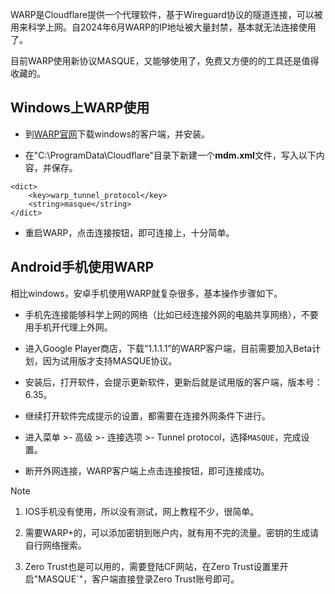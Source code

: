 WARP是Cloudflare提供一个代理软件，基于Wireguard协议的隧道连接，可以被用来科学上网。自2024年6月WARP的IP地址被大量封禁，基本就无法连接使用了。

目前WARP使用新协议MASQUE，又能够使用了，免费又方便的的工具还是值得收藏的。

## Windows上WARP使用

- 到[WARP官网](https://one.one.one.one/)下载windows的客户端，并安装。
  
- 在"C:\ProgramData\Cloudflare"目录下新建一个**mdm.xml**文件，写入以下内容，并保存。
  

```
<dict>
    <key>warp_tunnel_protocol</key>
    <string>masque</string>
</dict>
```

- 重启WARP，点击连接按钮，即可连接上，十分简单。

## Android手机使用WARP

相比windows，安卓手机使用WARP就复杂很多，基本操作步骤如下。

- 手机先连接能够科学上网的网络（比如已经连接外网的电脑共享网络），不要用手机开代理上外网。
  
- 进入Google Player商店，下载“1.1.1.1”的WARP客户端，目前需要加入Beta计划，因为试用版才支持MASQUE协议。
  
- 安装后，打开软件，会提示更新软件，更新后就是试用版的客户端，版本号：6.35。
  
- 继续打开软件完成提示的设置，都需要在连接外网条件下进行。
  
- 进入菜单 >- 高级 >- 连接选项 >- Tunnel protocol，选择`MASQUE`，完成设置。
  
- 断开外网连接，WARP客户端上点击连接按钮，即可连接成功。
  

> [!Note]
> 
> 1. IOS手机没有使用，所以没有测试，网上教程不少，很简单。
>   
> 2. 需要WARP+的，可以添加密钥到账户内，就有用不完的流量。密钥的生成请自行网络搜索。
>   
> 3. Zero Trust也是可以用的，需要登陆CF网站，在Zero Trust设置里开启"MASQUE`"，客户端直接登录Zero Trust账号即可。
>